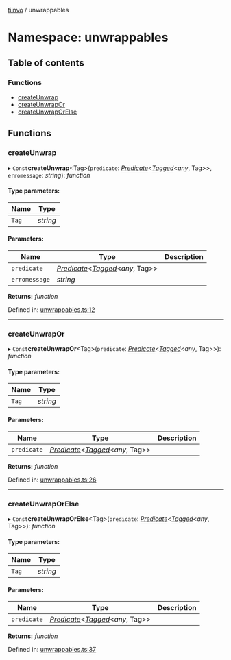 [tiinvo](../README.md) / unwrappables

# Namespace: unwrappables

## Table of contents

### Functions

- [createUnwrap](unwrappables.md#createunwrap)
- [createUnwrapOr](unwrappables.md#createunwrapor)
- [createUnwrapOrElse](unwrappables.md#createunwraporelse)

## Functions

### createUnwrap

▸ `Const`**createUnwrap**<Tag\>(`predicate`: [*Predicate*](predicate.md#predicate)<[*Tagged*](../README.md#tagged)<*any*, Tag\>\>, `erromessage`: *string*): *function*

#### Type parameters:

Name | Type |
------ | ------ |
`Tag` | *string* |

#### Parameters:

Name | Type | Description |
------ | ------ | ------ |
`predicate` | [*Predicate*](predicate.md#predicate)<[*Tagged*](../README.md#tagged)<*any*, Tag\>\> |  |
`erromessage` | *string* |     |

**Returns:** *function*

Defined in: [unwrappables.ts:12](https://github.com/OctoD/tiinvo/blob/67a8c34/src/unwrappables.ts#L12)

___

### createUnwrapOr

▸ `Const`**createUnwrapOr**<Tag\>(`predicate`: [*Predicate*](predicate.md#predicate)<[*Tagged*](../README.md#tagged)<*any*, Tag\>\>): *function*

#### Type parameters:

Name | Type |
------ | ------ |
`Tag` | *string* |

#### Parameters:

Name | Type | Description |
------ | ------ | ------ |
`predicate` | [*Predicate*](predicate.md#predicate)<[*Tagged*](../README.md#tagged)<*any*, Tag\>\> |     |

**Returns:** *function*

Defined in: [unwrappables.ts:26](https://github.com/OctoD/tiinvo/blob/67a8c34/src/unwrappables.ts#L26)

___

### createUnwrapOrElse

▸ `Const`**createUnwrapOrElse**<Tag\>(`predicate`: [*Predicate*](predicate.md#predicate)<[*Tagged*](../README.md#tagged)<*any*, Tag\>\>): *function*

#### Type parameters:

Name | Type |
------ | ------ |
`Tag` | *string* |

#### Parameters:

Name | Type | Description |
------ | ------ | ------ |
`predicate` | [*Predicate*](predicate.md#predicate)<[*Tagged*](../README.md#tagged)<*any*, Tag\>\> |     |

**Returns:** *function*

Defined in: [unwrappables.ts:37](https://github.com/OctoD/tiinvo/blob/67a8c34/src/unwrappables.ts#L37)
